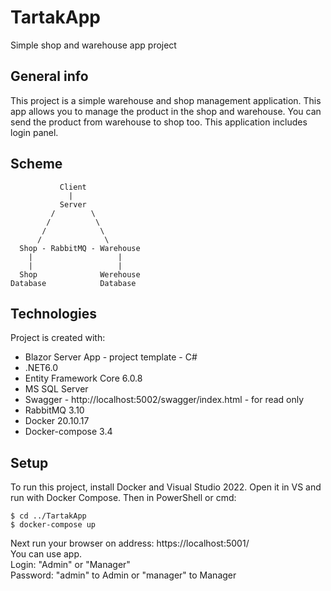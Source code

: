 # TartakApp
Simple shop and warehouse app project



## General info
This project is a simple warehouse and shop management application.
This app allows you to manage the product in the shop and warehouse. You can send the product from warehouse to shop too.
This application includes login panel.

## Scheme
```
           Client
             |
           Server
         /        \
        /          \
       /            \
      /              \
  Shop - RabbitMQ - Warehouse
    |                   |
    |                   |
  Shop              Werehouse
Database            Database
```
 
## Technologies
Project is created with:
* Blazor Server App - project template - C#
* .NET6.0
* Entity Framework Core 6.0.8
* MS SQL Server
* Swagger - http://localhost:5002/swagger/index.html - for read only
* RabbitMQ 3.10
* Docker 20.10.17
* Docker-compose 3.4 
	
## Setup
To run this project, install Docker and Visual Studio 2022. Open it in VS and run with Docker Compose.
Then in PowerShell or cmd:
```
$ cd ../TartakApp
$ docker-compose up
```
Next run your browser on address: https://localhost:5001/  
You can use app.  
Login: "Admin" or "Manager"  
Password: "admin" to Admin or "manager" to Manager
